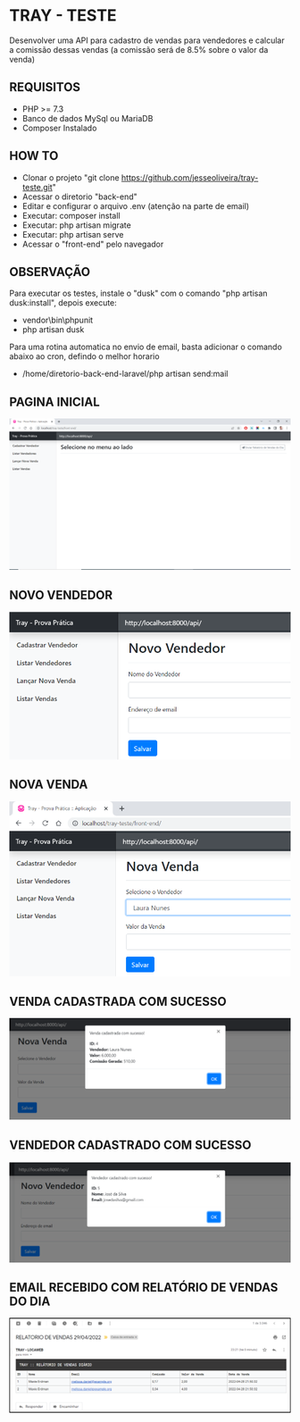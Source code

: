 # TRAY - TESTE
Desenvolver uma API para cadastro de vendas para vendedores e calcular a comissão dessas vendas (a comissão será de 8.5% sobre o valor da venda)

## REQUISITOS
- PHP >= 7.3
- Banco de dados MySql ou MariaDB
- Composer Instalado

## HOW TO
- Clonar o projeto "git clone https://github.com/jesseoliveira/tray-teste.git"
- Acessar o diretorio "back-end"
- Editar e configurar o arquivo .env (atenção na parte de email)
- Executar: composer install
- Executar: php artisan migrate
- Executar: php artisan serve
- Acessar o "front-end" pelo navegador

## OBSERVAÇÃO
Para executar os testes, instale o "dusk" com o comando "php artisan dusk:install", depois execute:
- vendor\bin\phpunit
- php artisan dusk

Para uma rotina automatica no envio de email, basta adicionar o comando abaixo ao cron, defindo o melhor horario
- /home/diretorio-back-end-laravel/php artisan send:mail

## PAGINA INICIAL
![Screenshot](Screenshot_1.png)

## NOVO VENDEDOR
![Screenshot](Screenshot_2.png)

## NOVA VENDA
![Screenshot](Screenshot_4.png)

## VENDA CADASTRADA COM SUCESSO
![Screenshot](Screenshot_5.png)

## VENDEDOR CADASTRADO COM SUCESSO
![Screenshot](Screenshot_6.png)

## EMAIL RECEBIDO COM RELATÓRIO DE VENDAS DO DIA
![Screenshot](Screenshot_7.png)